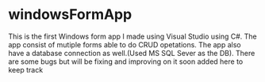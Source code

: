 # windowsFormApp
This is the first Windows form app I made using Visual Studio using C#. The app consist of mutiple forms able to do CRUD opetations. The app also have a database connection as well.(Used MS SQL Sever as the DB).
There are some bugs but will be fixing and improving on it soon added here to keep track
